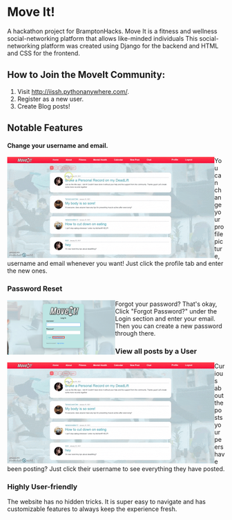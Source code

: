 # Move It!
A hackathon project for BramptonHacks. Move It is a fitness and wellness social-networking platform that allows like-minded individuals 
This social-networking platform was created using Django for the backend and HTML and CSS for the frontend.

## How to Join the MoveIt Community:
  1. Visit http://iissh.pythonanywhere.com/.
  2. Register as a new user.
  3. Create Blog posts!

## Notable Features
#### Change your username and email.
<img align="left" src="media/img/other/viewpostsbyusers.gif"/> You can change your profile picture, username and email whenever you want! Just click the profile tab and enter the new ones.
<br/>
### Password Reset 
<img align="left" src="media/img/other/passwordreset.png" width="250" height="auto"/> Forgot your password? That's okay, Click "Forgot Password?" under the Login section and enter your email. Then you can create a new password through there.

### View all posts by a User 
<img align="left" src="media/img/other/viewpostsbyusers.gif"/> Curious about the posts your peers have been posting? Just click their username to see everything they have posted.

### Highly User-friendly 
The website has no hidden tricks. It is super easy to navigate and has customizable features to always keep the experience fresh.


